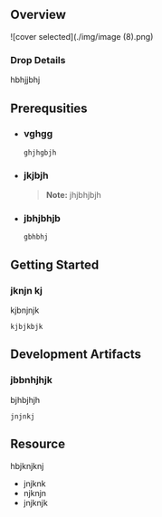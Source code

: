 
## Overview

![cover selected](./img/image (8).png)

### Drop Details
hbhjjbhj

## Prerequsities

- ### vghgg
  ```shell
  ghjhgbjh
  ```
      
- ### jkjbjh
  > **Note:** jhjbhjbjh
      
- ### jbhjbhjb
  ```shell
  gbhbhj
  ```
      

## Getting Started
### jknjn kj
kjbnjnjk
```shell
kjbjkbjk
```

## Development Artifacts
### jbbnhjhjk
bjhbjhjh
```shell
jnjnkj
```

## Resource
hbjknjknj
- jnjknk
- njknjn
- jnjknjk


    